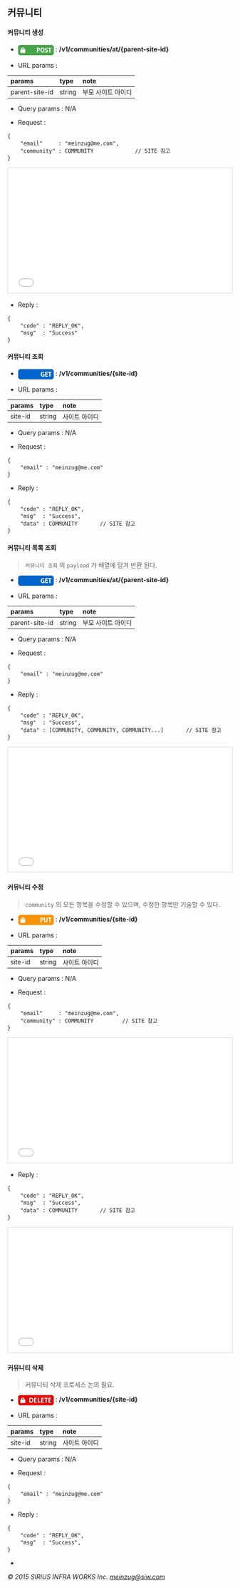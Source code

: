 ## 커뮤니티

#### 커뮤니티 생성

* <img align="center" src="../_img/POST_auth.png"> : **/v1/communities/at/{parent-site-id}**

* URL params :

|params        |type          |note              |
|:-------------|:-------------|:-----------------|
|parent-site-id|string        |부모 사이트 아이디|

* Query params : N/A

* Request :

```
{
    "email"     : "meinzug@me.com",
    "community" : COMMUNITY             // SITE 참고
}
```

<iframe src="../_json/site.json" scrolling="no" style="border:1px #D8D8D8 solid; width:100%; height:280px"></iframe>

* Reply :

```
{
    "code" : "REPLY_OK",
    "msg"  : "Success"
}
```

#### 커뮤니티 조회

* <img align="center" src="../_img/GET.png"> : **/v1/communities/{site-id}**

* URL params :

|params |type  |note         |
|:------|:-----|:------------|
|site-id|string|사이트 아이디|

* Query params : N/A
    
* Request :

```
{
    "email" : "meinzug@me.com"
}
```

* Reply :

```
{
    "code" : "REPLY_OK",
    "msg"  : "Success",
    "data" : COMMUNITY       // SITE 참고
}
```

#### 커뮤니티 목록 조회

> `커뮤니티 조회` 의 `payload` 가 배열에 담겨 반환 된다.

* <img align="center" src="../_img/GET.png"> : **/v1/communities/at/{parent-site-id}**

* URL params :

|params        |type          |note              |
|:-------------|:-------------|:-----------------|
|parent-site-id|string        |부모 사이트 아이디|

* Query params : N/A

* Request :

```
{
    "email" : "meinzug@me.com"
}
```

* Reply :

```
{
    "code" : "REPLY_OK",
    "msg"  : "Success",
    "data" : [COMMUNITY, COMMUNITY, COMMUNITY...]       // SITE 참고
}
```

<iframe src="../_json/site.json" scrolling="no" style="border:1px #D8D8D8 solid; width:100%; height:280px"></iframe>

#### 커뮤니티 수정

> `community` 의 모든 항목을 수정할 수 있으며, 수정한 항목만 기술할 수 있다.

* <img align="center" src="../_img/PUT_auth.png"> : **/v1/communities/{site-id}**

* URL params :

|params        |type          |note         |
|:-------------|:-------------|:------------|
|site-id       |string        |사이트 아이디|

* Query params : N/A

* Request : 

```
{
    "email"     : "meinzug@me.com",
    "community" : COMMUNITY         // SITE 참고
}
```

<iframe src="../_json/site.json" scrolling="no" style="border:1px #D8D8D8 solid; width:100%; height:280px"></iframe>

* Reply :

```
{
    "code" : "REPLY_OK",
    "msg"  : "Success",
    "data" : COMMUNITY       // SITE 참고
}
```

<iframe src="../_json/site.json" scrolling="no" style="border:1px #D8D8D8 solid; width:100%; height:280px"></iframe>

#### 커뮤니티 삭제

> 커뮤니티 삭제 프로세스 논의 필요.

* <img align="center" src="../_img/DELETE_auth.png"> : **/v1/communities/{site-id}**

* URL params :

|params   |type    |note         |
|:--------|:-------|:------------|
|site-id  |string  |사이트 아이디|

* Query params : N/A

* Request : 

```
{
    "email" : "meinzug@me.com"
}
```

* Reply :

```
{
    "code" : "REPLY_OK",
    "msg"  : "Success",
}
```

-
*&copy; 2015 SIRIUS INFRA WORKS Inc. [meinzug@siw.com](mailto:meinzug@siw.com)*